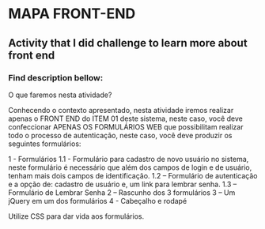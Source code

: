 # MAPA FRONT-END

## Activity that I did challenge to learn more about front end

### Find description bellow:

O que faremos nesta atividade?

Conhecendo o contexto apresentado, nesta atividade iremos realizar apenas o FRONT END do ITEM 01 deste sistema, neste caso, você deve confeccionar APENAS OS FORMULÁRIOS WEB que possibilitam realizar todo o processo de autenticação, neste caso, você deve produzir os seguintes formulários:

1 - Formulários
1.1 - Formulário para cadastro de novo usuário no sistema, neste formulário é necessário que além dos campos de login e de usuário, tenham mais dois campos de identificação.
1.2 – Formulário de autenticação e a opção de: cadastro de usuário e, um link para lembrar senha.
1.3 – Formulário de Lembrar Senha
2 – Rascunho dos 3 formulários
3 – Um jQuery em um dos formulários
4 - Cabeçalho e rodapé

Utilize CSS para dar vida aos formulários.
